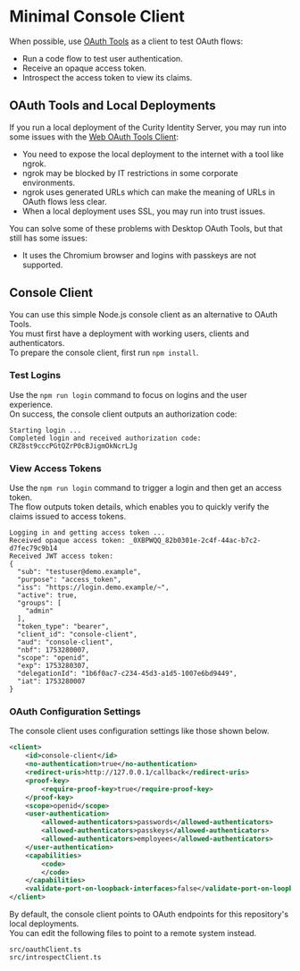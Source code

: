 # Minimal Console Client

When possible, use [OAuth Tools](https://curity.io/oauth-tools/) as a client to test OAuth flows:

- Run a code flow to test user authentication.
- Receive an opaque access token.
- Introspect the access token to view its claims.

## OAuth Tools and Local Deployments

If you run a local deployment of the Curity Identity Server, you may run into some issues with the [Web OAuth Tools Client](https://oauth.tools/):

- You need to expose the local deployment to the internet with a tool like ngrok.
- ngrok may be blocked by IT restrictions in some corporate environments.
- ngrok uses generated URLs which can make the meaning of URLs in OAuth flows less clear.
- When a local deployment uses SSL, you may run into trust issues.

You can solve some of these problems with Desktop OAuth Tools, but that still has some issues:

- It uses the Chromium browser and logins with passkeys are not supported.

## Console Client

You can use this simple Node.js console client as an alternative to OAuth Tools.\
You must first have a deployment with working users, clients and authenticators.\
To prepare the console client, first run `npm install`.

### Test Logins

Use the `npm run login` command to focus on logins and the user experience.\
On success, the console client outputs an authorization code:

```text
Starting login ...
Completed login and received authorization code: CRZ8st9cccPGtQZrP0cBJigmOkNcrLJg
```

### View Access Tokens

Use the `npm run login` command to trigger a login and then get an access token.\
The flow outputs token details, which enables you to quickly verify the claims issued to access tokens.

```text
Logging in and getting access token ...
Received opaque access token: _0XBPWQQ_82b0301e-2c4f-44ac-b7c2-d7fec79c9b14
Received JWT access token:
{
  "sub": "testuser@demo.example",
  "purpose": "access_token",
  "iss": "https://login.demo.example/~",
  "active": true,
  "groups": [
    "admin"
  ],
  "token_type": "bearer",
  "client_id": "console-client",
  "aud": "console-client",
  "nbf": 1753280007,
  "scope": "openid",
  "exp": 1753280307,
  "delegationId": "1b6f0ac7-c234-45d3-a1d5-1007e6bd9449",
  "iat": 1753280007
}
```

### OAuth Configuration Settings

The console client uses configuration settings like those shown below.

```xml
<client>
    <id>console-client</id>
    <no-authentication>true</no-authentication>
    <redirect-uris>http://127.0.0.1/callback</redirect-uris>
    <proof-key>
        <require-proof-key>true</require-proof-key>
    </proof-key>
    <scope>openid</scope>
    <user-authentication>
        <allowed-authenticators>passwords</allowed-authenticators>
        <allowed-authenticators>passkeys</allowed-authenticators>
        <allowed-authenticators>employees</allowed-authenticators>
    </user-authentication>
    <capabilities>
        <code>
        </code>
    </capabilities>
    <validate-port-on-loopback-interfaces>false</validate-port-on-loopback-interfaces>
</client>
```

By default, the console client points to OAuth endpoints for this repository's local deployments.\
You can edit the following files to point to a remote system instead.

```text
src/oauthClient.ts
src/introspectClient.ts
```
